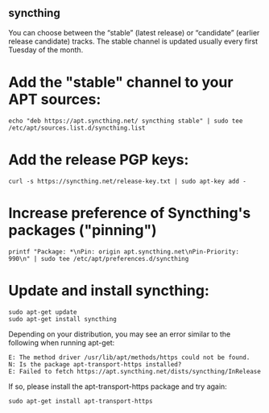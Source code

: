 ## syncthing

You can choose between the “stable” (latest release) or “candidate” (earlier release candidate) tracks. The stable channel is updated usually every first Tuesday of the month.

# Add the "stable" channel to your APT sources:
```
echo "deb https://apt.syncthing.net/ syncthing stable" | sudo tee /etc/apt/sources.list.d/syncthing.list
```

# Add the release PGP keys:
```
curl -s https://syncthing.net/release-key.txt | sudo apt-key add -
```

# Increase preference of Syncthing's packages ("pinning")
```
printf "Package: *\nPin: origin apt.syncthing.net\nPin-Priority: 990\n" | sudo tee /etc/apt/preferences.d/syncthing
```

# Update and install syncthing:
```
sudo apt-get update
sudo apt-get install syncthing
```

Depending on your distribution, you may see an error similar to the following when running apt-get:
```
E: The method driver /usr/lib/apt/methods/https could not be found.
N: Is the package apt-transport-https installed?
E: Failed to fetch https://apt.syncthing.net/dists/syncthing/InRelease
```

If so, please install the apt-transport-https package and try again:
```
sudo apt-get install apt-transport-https
```
